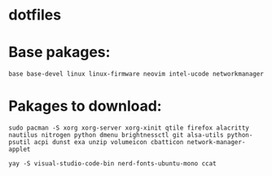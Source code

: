 # dotfiles

# Base pakages:

```
base base-devel linux linux-firmware neovim intel-ucode networkmanager
```


# Pakages to download:

```
sudo pacman -S xorg xorg-server xorg-xinit qtile firefox alacritty nautilus nitrogen python dmenu brightnessctl git alsa-utils python-psutil acpi dunst exa unzip volumeicon cbatticon network-manager-applet

yay -S visual-studio-code-bin nerd-fonts-ubuntu-mono ccat
```
